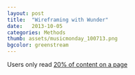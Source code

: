 ```yaml
---
layout: post
title:  "Wireframing with Wunder"
date:   2013-10-05
categories: Methods
thumb: assets/musicmonday_100713.png
bgcolor: greenstream
---
```


Users only read [20% of content on a page](http://www.nngroup.com/articles/how-little-do-users-read/)